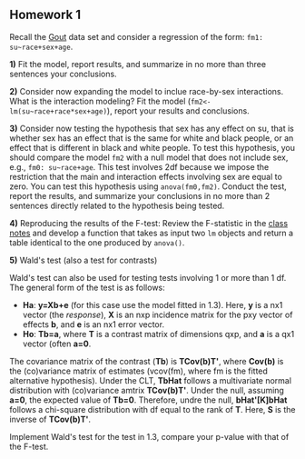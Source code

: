## Homework 1


Recall the [Gout](https://raw.githubusercontent.com/gdlc/STAT_COMP/master/DATA/goutData.txt) data set and consider a regression of the form: `fm1: su~race+sex+age`.

**1)** Fit the model, report results, and summarize in no more than three sentences your conclusions.

**2)** Consider now expanding the model to inclue race-by-sex interactions. What is the interaction modeling? Fit the model (`fm2<-lm(su~race+race*sex+age)`), report your results and conclusions.

**3)** Consider now testing the hypothesis that sex has any effect on su, that is whether sex has an effect that is the same for white and black people, or an effect that is different in black and white people. To test this hypothesis, you should compare the model `fm2` with a null model that does not include sex, e.g., `fm0: su~race+age`. This test involves 2df because we impose the restriction that the main and interaction effects involving sex are equal to zero. You can test this hypothesis using `anova(fm0,fm2)`. Conduct the test, report the results, and summarize your conclusions in no more than 2 sentences directly related to the hypothesis being tested.

**4)** Reproducing the results of the F-test: Review the F-statistic in the [class notes](https://github.com/gdlc/STAT_COMP/blob/master/OLS.pdf) and develop a function that takes as input two `lm` objects and return a table identical to the one produced by `anova()`.

**5)** Wald's test (also a test for contrasts)

Wald's test can also be used for testing tests involving 1 or more than 1 df. The general form of the test is as follows:

  - **Ha**: **y=Xb+e** (for this case use the model fitted in 1.3). Here, **y** is a nx1 vector (the *response*), **X** is an nxp incidence matrix for the pxy vector of effects **b**, and **e** is an nx1 error vector.
  - **Ho**:  **Tb=a**, where  **T** is a contrast matrix of dimensions qxp, and **a** is a qx1 vector (often **a=0**.

The covariance matrix of the contrast (**Tb**) is **TCov(b)T'**, where **Cov(b)** is the (co)variance matrix of estimates (vcov(fm), where fm is the fitted alternative hypothesis). Under the CLT, **TbHat** follows a multivariate normal distribution with (co)variance amtrix **TCov(b)T'**. Under the null, assuming **a=0**, the expected value of **Tb=0**. Therefore, undre the null, **bHat'[K]bHat** follows a chi-square distribution with df equal to the rank of **T**. Here, **S** is the inverse of **TCov(b)T'**.

Implement Wald's test for the test in 1.3, compare your p-value with that of the F-test.






